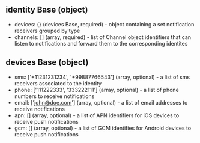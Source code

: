 ## identity Base (object)
- devices: {} (devices Base, required) - object containing a set notification receivers grouped by type
- channels: [] (array, required) - list of Channel object identifiers that can listen to notifications and forward them to the corresponding identites

## devices Base (object)
- sms: ['+11231231234', '+99887766543'] (array, optional) - a list of sms receivers associated to the identity
- phone: ['111222333', '333222111'] (array, optional) - a list of phone numbers to receive notifications
- email: ['john@doe.com'] (array, optional) - a list of email addresses to receive notifications
- apn: [] (array, optional) - a list of APN identifiers for iOS devices to receive push notifications
- gcm: [] (array, optional) - a list of GCM identifies for Android devices to receive push notifications
